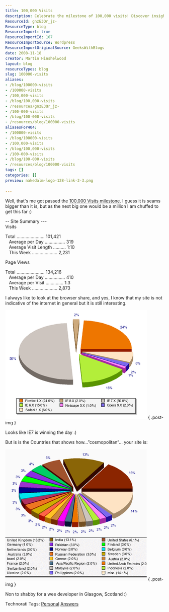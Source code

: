 ```yaml
---
title: 100,000 Visits
description: Celebrate the milestone of 100,000 visits! Discover insights on site traffic, browser share, and global reach from a Glasgow developer's perspective.
ResourceId: gnzE3Qr_jz-
ResourceType: blog
ResourceImport: true
ResourceImportId: 167
ResourceImportSource: Wordpress
ResourceImportOriginalSource: GeeksWithBlogs
date: 2008-11-18
creator: Martin Hinshelwood
layout: blog
resourceTypes: blog
slug: 100000-visits
aliases:
- /blog/100000-visits
- /100000-visits
- /100,000-visits
- /blog/100,000-visits
- /resources/gnzE3Qr_jz-
- /100-000-visits
- /blog/100-000-visits
- /resources/blog/100000-visits
aliasesFor404:
- /100000-visits
- /blog/100000-visits
- /100,000-visits
- /blog/100,000-visits
- /100-000-visits
- /blog/100-000-visits
- /resources/blog/100000-visits
tags: []
categories: []
preview: nakedalm-logo-128-link-3-3.png

---
```

Well, that's me got passed the [100,000 Visits milestone](http://www.sitemeter.com/?a=stats&s=s41hinshelm). I guess it is seams bigger than it is, but as the next big one would be a million I am chuffed to get this far :)

\-- Site Summary ---                      
Visits

Total ...................... 101,421             
   Average per Day ................ 319             
   Average Visit Length .......... 1:10             
   This Week .................... 2,231

Page Views

Total ...................... 134,216             
   Average per Day ................ 410             
   Average per Visit .............. 1.3             
   This Week .................... 2,873

I always like to look at the browser share, and yes, I know that my site is not indicative of the internet in general but it is still interesting.

[![10000stats](images/100000Visits_AB2B-10000stats_thumb-2-2.gif)](http://blog.hinshelwood.com/files/2011/05/GWB-WindowsLiveWriter-100000Visits_AB2B-10000stats_2.gif)
{ .post-img }

Looks like IE7 is winning the day :)

But is is the Countries that shows how…”cosmopolitan”… your site is:

[![10000countries](images/100000Visits_AB2B-10000countries_thumb-1-1.gif)](http://blog.hinshelwood.com/files/2011/05/GWB-WindowsLiveWriter-100000Visits_AB2B-10000countries_2.gif)
{ .post-img }

Non to shabby for a wee developer in Glasgow, Scotland :)

Technorati Tags: [Personal](http://technorati.com/tags/Personal) [Answers](http://technorati.com/tags/Answers)
